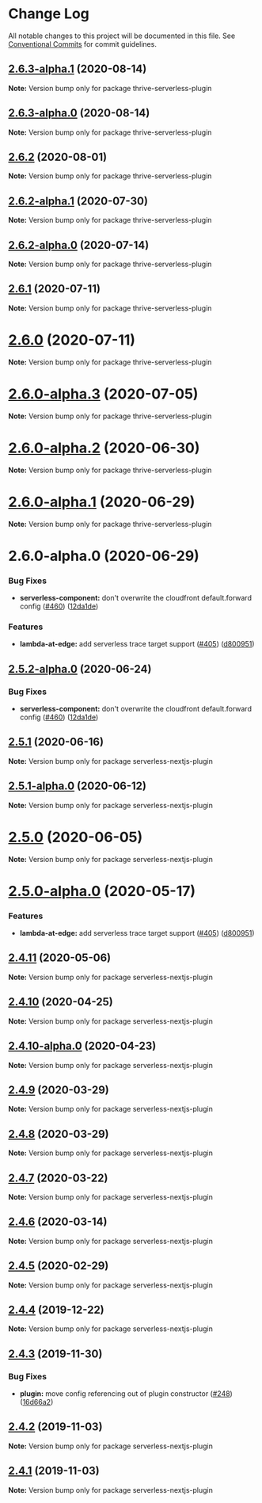 # Change Log

All notable changes to this project will be documented in this file.
See [Conventional Commits](https://conventionalcommits.org) for commit guidelines.

## [2.6.3-alpha.1](https://github.com/danielcondemarin/serverless-next.js/compare/thrive-serverless-plugin@2.6.3-alpha.0...thrive-serverless-plugin@2.6.3-alpha.1) (2020-08-14)

**Note:** Version bump only for package thrive-serverless-plugin

## [2.6.3-alpha.0](https://github.com/danielcondemarin/serverless-next.js/compare/thrive-serverless-plugin@2.6.2...thrive-serverless-plugin@2.6.3-alpha.0) (2020-08-14)

**Note:** Version bump only for package thrive-serverless-plugin

## [2.6.2](https://github.com/danielcondemarin/serverless-next.js/compare/thrive-serverless-plugin@2.6.2-alpha.1...thrive-serverless-plugin@2.6.2) (2020-08-01)

**Note:** Version bump only for package thrive-serverless-plugin

## [2.6.2-alpha.1](https://github.com/danielcondemarin/serverless-next.js/compare/thrive-serverless-plugin@2.6.2-alpha.0...thrive-serverless-plugin@2.6.2-alpha.1) (2020-07-30)

**Note:** Version bump only for package thrive-serverless-plugin

## [2.6.2-alpha.0](https://github.com/danielcondemarin/serverless-next.js/compare/thrive-serverless-plugin@2.6.1...thrive-serverless-plugin@2.6.2-alpha.0) (2020-07-14)

**Note:** Version bump only for package thrive-serverless-plugin

## [2.6.1](https://github.com/danielcondemarin/serverless-next.js/compare/thrive-serverless-plugin@2.6.0...thrive-serverless-plugin@2.6.1) (2020-07-11)

**Note:** Version bump only for package thrive-serverless-plugin

# [2.6.0](https://github.com/danielcondemarin/serverless-next.js/compare/thrive-serverless-plugin@2.6.0-alpha.3...thrive-serverless-plugin@2.6.0) (2020-07-11)

**Note:** Version bump only for package thrive-serverless-plugin

# [2.6.0-alpha.3](https://github.com/danielcondemarin/serverless-next.js/compare/thrive-serverless-plugin@2.6.0-alpha.2...thrive-serverless-plugin@2.6.0-alpha.3) (2020-07-05)

**Note:** Version bump only for package thrive-serverless-plugin

# [2.6.0-alpha.2](https://github.com/danielcondemarin/serverless-next.js/compare/thrive-serverless-plugin@2.6.0-alpha.1...thrive-serverless-plugin@2.6.0-alpha.2) (2020-06-30)

**Note:** Version bump only for package thrive-serverless-plugin

# [2.6.0-alpha.1](https://github.com/danielcondemarin/serverless-next.js/compare/thrive-serverless-plugin@2.6.0-alpha.0...thrive-serverless-plugin@2.6.0-alpha.1) (2020-06-29)

**Note:** Version bump only for package thrive-serverless-plugin

# 2.6.0-alpha.0 (2020-06-29)

### Bug Fixes

- **serverless-component:** don't overwrite the cloudfront default.forward config ([#460](https://github.com/danielcondemarin/serverless-next.js/issues/460)) ([12da1de](https://github.com/danielcondemarin/serverless-next.js/commit/12da1de31855b68b9addef801ec21dffd3202a21))

### Features

- **lambda-at-edge:** add serverless trace target support ([#405](https://github.com/danielcondemarin/serverless-next.js/issues/405)) ([d800951](https://github.com/danielcondemarin/serverless-next.js/commit/d800951673474965c386ab94b2d8db18790099f7))

## [2.5.2-alpha.0](https://github.com/danielcondemarin/serverless-next.js/compare/serverless-nextjs-plugin@2.5.1...serverless-nextjs-plugin@2.5.2-alpha.0) (2020-06-24)

### Bug Fixes

- **serverless-component:** don't overwrite the cloudfront default.forward config ([#460](https://github.com/danielcondemarin/serverless-next.js/issues/460)) ([12da1de](https://github.com/danielcondemarin/serverless-next.js/commit/12da1de31855b68b9addef801ec21dffd3202a21))

## [2.5.1](https://github.com/danielcondemarin/serverless-next.js/compare/serverless-nextjs-plugin@2.5.1-alpha.0...serverless-nextjs-plugin@2.5.1) (2020-06-16)

**Note:** Version bump only for package serverless-nextjs-plugin

## [2.5.1-alpha.0](https://github.com/danielcondemarin/serverless-next.js/compare/serverless-nextjs-plugin@2.5.0...serverless-nextjs-plugin@2.5.1-alpha.0) (2020-06-12)

**Note:** Version bump only for package serverless-nextjs-plugin

# [2.5.0](https://github.com/danielcondemarin/serverless-next.js/compare/serverless-nextjs-plugin@2.5.0-alpha.0...serverless-nextjs-plugin@2.5.0) (2020-06-05)

**Note:** Version bump only for package serverless-nextjs-plugin

# [2.5.0-alpha.0](https://github.com/danielcondemarin/serverless-next.js/compare/serverless-nextjs-plugin@2.4.11...serverless-nextjs-plugin@2.5.0-alpha.0) (2020-05-17)

### Features

- **lambda-at-edge:** add serverless trace target support ([#405](https://github.com/danielcondemarin/serverless-next.js/issues/405)) ([d800951](https://github.com/danielcondemarin/serverless-next.js/commit/d800951673474965c386ab94b2d8db18790099f7))

## [2.4.11](https://github.com/danielcondemarin/serverless-next.js/compare/serverless-nextjs-plugin@2.4.10...serverless-nextjs-plugin@2.4.11) (2020-05-06)

**Note:** Version bump only for package serverless-nextjs-plugin

## [2.4.10](https://github.com/danielcondemarin/serverless-next.js/compare/serverless-nextjs-plugin@2.4.10-alpha.0...serverless-nextjs-plugin@2.4.10) (2020-04-25)

**Note:** Version bump only for package serverless-nextjs-plugin

## [2.4.10-alpha.0](https://github.com/danielcondemarin/serverless-next.js/compare/serverless-nextjs-plugin@2.4.9...serverless-nextjs-plugin@2.4.10-alpha.0) (2020-04-23)

**Note:** Version bump only for package serverless-nextjs-plugin

## [2.4.9](https://github.com/danielcondemarin/serverless-nextjs-plugin/compare/serverless-nextjs-plugin@2.4.8...serverless-nextjs-plugin@2.4.9) (2020-03-29)

**Note:** Version bump only for package serverless-nextjs-plugin

## [2.4.8](https://github.com/danielcondemarin/serverless-nextjs-plugin/compare/serverless-nextjs-plugin@2.4.7...serverless-nextjs-plugin@2.4.8) (2020-03-29)

**Note:** Version bump only for package serverless-nextjs-plugin

## [2.4.7](https://github.com/danielcondemarin/serverless-nextjs-plugin/compare/serverless-nextjs-plugin@2.4.6...serverless-nextjs-plugin@2.4.7) (2020-03-22)

**Note:** Version bump only for package serverless-nextjs-plugin

## [2.4.6](https://github.com/danielcondemarin/serverless-nextjs-plugin/compare/serverless-nextjs-plugin@2.4.5...serverless-nextjs-plugin@2.4.6) (2020-03-14)

**Note:** Version bump only for package serverless-nextjs-plugin

## [2.4.5](https://github.com/danielcondemarin/serverless-nextjs-plugin/compare/serverless-nextjs-plugin@2.4.4...serverless-nextjs-plugin@2.4.5) (2020-02-29)

**Note:** Version bump only for package serverless-nextjs-plugin

## [2.4.4](https://github.com/danielcondemarin/serverless-nextjs-plugin/compare/serverless-nextjs-plugin@2.4.3...serverless-nextjs-plugin@2.4.4) (2019-12-22)

**Note:** Version bump only for package serverless-nextjs-plugin

## [2.4.3](https://github.com/danielcondemarin/serverless-nextjs-plugin/compare/serverless-nextjs-plugin@2.4.2...serverless-nextjs-plugin@2.4.3) (2019-11-30)

### Bug Fixes

- **plugin:** move config referencing out of plugin constructor ([#248](https://github.com/danielcondemarin/serverless-nextjs-plugin/issues/248)) ([16d66a2](https://github.com/danielcondemarin/serverless-nextjs-plugin/commit/16d66a209a47adf799f8ac1ca8efb6cc7a38e68f))

## [2.4.2](https://github.com/danielcondemarin/serverless-nextjs-plugin/compare/serverless-nextjs-plugin@2.4.1...serverless-nextjs-plugin@2.4.2) (2019-11-03)

**Note:** Version bump only for package serverless-nextjs-plugin

## [2.4.1](https://github.com/danielcondemarin/serverless-nextjs-plugin/compare/serverless-nextjs-plugin@2.4.0...serverless-nextjs-plugin@2.4.1) (2019-11-03)

**Note:** Version bump only for package serverless-nextjs-plugin
